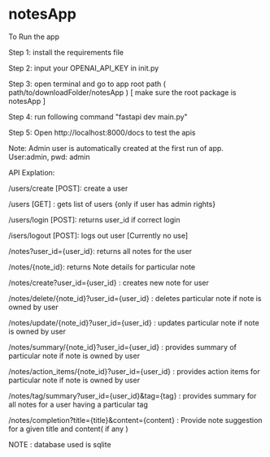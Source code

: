 # notesApp
To Run the app

Step 1: install the requirements file

Step 2: input your OPENAI_API_KEY in init.py

Step 3: open terminal and go to app root path ( path/to/downloadFolder/notesApp ) [ make sure the root package is notesApp ]

Step 4: run following command "fastapi dev main.py"

Step 5: Open http://localhost:8000/docs to test the apis

Note: Admin user is automatically created at the first run of app. User:admin, pwd: admin

API Explation: 

/users/create [POST]: create a user

/users [GET] : gets list of users {only if user has admin rights}

/users/login [POST]: returns user_id if correct login

/isers/logout [POST]: logs out user [Currently no use]


/notes?user_id={user_id}: returns all notes for the user

/notes/{note_id}: returns Note details for particular note

/notes/create?user_id={user_id} : creates new note for user

/notes/delete/{note_id}?user_id={user_id} : deletes particular note if note is owned by user

/notes/update/{note_id}?user_id={user_id} : updates particular note if note is owned by user

/notes/summary/{note_id}?user_id={user_id} : provides summary of particular note if note is owned by user

/notes/action_items/{note_id}?user_id={user_id} : provides action items for particular note if note is owned by user

/notes/tag/summary?user_id={user_id}&tag={tag} : provides summary for all notes for a user having a particular tag 

/notes/completion?title={title}&content={content} : Provide note suggestion for a given title and content( if any )


NOTE : database used is sqlite

